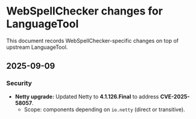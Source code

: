 # WebSpellChecker changes for LanguageTool

This document records WebSpellChecker-specific changes on top of upstream LanguageTool.

## 2025-09-09

### Security
- **Netty upgrade:** Updated Netty to **4.1.126.Final** to address **CVE-2025-58057**.
  - Scope: components depending on `io.netty` (direct or transitive).